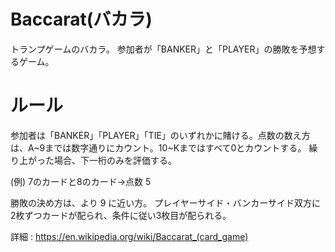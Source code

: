 # Baccarat(バカラ)
トランプゲームのバカラ。
参加者が「BANKER」と「PLAYER」の勝敗を予想するゲーム。

# ルール
参加者は「BANKER」「PLAYER」「TIE」のいずれかに賭ける。点数の数え方は、A~9までは数字通りにカウント。10~Kまではすべて0とカウントする。
繰り上がった場合、下一桁のみを評価する。

(例) 7のカードと8のカード→点数 5

勝敗の決め方は、より 9 に近い方。
プレイヤーサイド・バンカーサイド双方に2枚ずつカードが配られ、条件に従い3枚目が配られる。

詳細 : https://en.wikipedia.org/wiki/Baccarat_(card_game)
